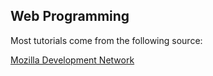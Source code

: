 ## Web Programming

Most tutorials come from the following source:

[Mozilla Development Network](https://developer.mozilla.org/en-US/docs/Web)
